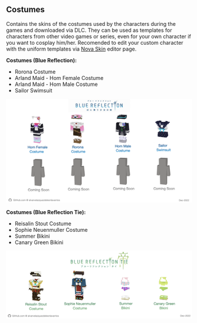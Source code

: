 ## Costumes
Contains the skins of the costumes used by the characters during the games and downloaded via DLC. They can be used as templates for characters from other video games or series, even for your own character if you want to cosplay him/her. Recomended to edit your custom character with the uniform templates via [Nova Skin](https://minecraft.novaskin.me/#) editor page.

**Costumes (Blue Reflection):**
- Rorona Costume
- Arland Maid - Hom Female Costume
- Arland Maid - Hom Male Costume
- Sailor Swimsuit

![Blue Reflection Costumes](/src/img/costumes/BlueReflectionCostumes.png)

**Costumes (Blue Reflection Tie):**
- Reisalin Stout Costume
- Sophie Neuenmuller Costume
- Summer Bikini
- Canary Green Bikini

![Blue Reflection Tie Costumes](/src/img/costumes/BlueReflectionTieCostumes.png)
